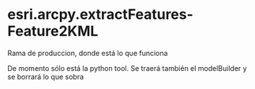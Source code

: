 # esri.arcpy.extractFeatures-Feature2KML

Rama de produccion, donde está lo que funciona

De momento sólo está la python tool. Se traerá también el modelBuilder y se borrará lo que sobra
